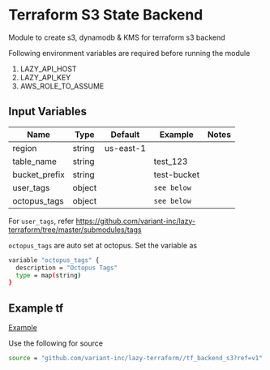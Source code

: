 # Terraform S3 State Backend

Module to create s3, dynamodb & KMS for terraform s3 backend

Following environment variables are required before running the module

1. LAZY_API_HOST
2. LAZY_API_KEY
3. AWS_ROLE_TO_ASSUME

## Input Variables

 | Name          | Type   | Default                                  | Example             | Notes |
 | ------------- | ------ | ---------------------------------------- | ------------------- | ----- |
 | region        | string | us-east-1                                |                     |       |
 | table_name    | string |                                          | test_123            |       |
 | bucket_prefix | string |                                          | test-bucket         |       |
 | user_tags     | object |                                          | `see below`         |       |
 | octopus_tags  | object |                                          | `see below`         |       |

For `user_tags`, refer <https://github.com/variant-inc/lazy-terraform/tree/master/submodules/tags>

`octopus_tags` are auto set at octopus. Set the variable as

```bash
variable "octopus_tags" {
  description = "Octopus Tags"
  type = map(string)
}
```

## Example tf

[Example](./tests/main.tf)

Use the following for source

```bash
source = "github.com/variant-inc/lazy-terraform//tf_backend_s3?ref=v1"
```
